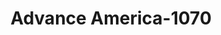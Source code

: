 ---
f_zip-code: 36303
f_state-code: AL
title: Advance America-1070
f_phone: 334-673-8750
f_city-only: Dothan
f_address: 3113 Ross Clark Circle Dothan
f_location-unique-id: '1070'
slug: advance-america-1070
updated-on: '2024-05-30T13:46:58.046Z'
created-on: '2024-05-30T13:36:59.803Z'
published-on: '2024-05-30T13:54:32.469Z'
f_city-state: cms/city/dothan-al.md
f_company: cms/company/advance-america.md
f_state: cms/state/alabama.md
layout: '[payday-loan].html'
tags: payday-loan
---